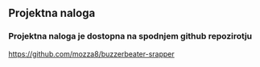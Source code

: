## Projektna naloga

### Projektna naloga je dostopna na spodnjem github repozirotju

https://github.com/mozza8/buzzerbeater-srapper
